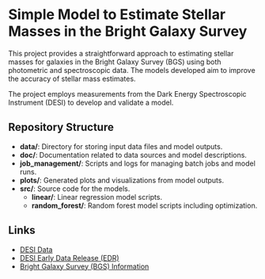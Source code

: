 # Simple Model to Estimate Stellar Masses in the Bright Galaxy Survey

This project provides a straightforward approach to estimating stellar masses for galaxies in the Bright Galaxy Survey (BGS) using both photometric and spectroscopic data. The models developed aim to improve the accuracy of stellar mass estimates.

The project employs measurements from the Dark Energy Spectroscopic Instrument (DESI) to develop and validate a model.

## Repository Structure

- **data/**: Directory for storing input data files and model outputs.
- **doc/**: Documentation related to data sources and model descriptions.
- **job_management/**: Scripts and logs for managing batch jobs and model runs.
- **plots/**: Generated plots and visualizations from model outputs.
- **src/**: Source code for the models.
  - **linear/**: Linear regression model scripts.
  - **random_forest/**: Random forest model scripts including optimization.

## Links
- [DESI Data](https://data.desi.lbl.gov/public/)
- [DESI Early Data Release (EDR)](https://arxiv.org/abs/2306.06308)
- [Bright Galaxy Survey (BGS) Information](https://arxiv.org/abs/2208.08512)
